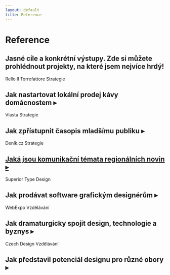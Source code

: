 ```yaml
---
layout: default
title: Reference
---
```


# Reference

## Jasné cíle a konkrétní výstupy. Zde si můžete prohlédnout projekty, na které jsem nejvíce hrdý!

Rello Il Torrefattore	Strategie
## Jak nastartovat lokální prodej kávy domácnostem ▸

Vlasta			Strategie
## Jak zpřístupnit časopis mladšímu publiku ▸

Deník.cz		Strategie
## [Jaká jsou komunikační témata regionálních novin ▸](/reference/denik)

Superior Type		Design
## Jak prodávat software grafickým designérům ▸

WebExpo		Vzdělávání
## Jak dramaturgicky spojit design, technologie a byznys ▸

Czech Design		Vzdělávání
## Jak představil potenciál designu pro různé obory ▸
